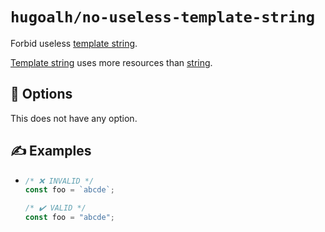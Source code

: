 # `hugoalh/no-useless-template-string`

Forbid useless [template string][ecmascript-template-string].

[Template string][ecmascript-template-string] uses more resources than [string][ecmascript-string].

## 🔧 Options

This does not have any option.

## ✍️ Examples

- ```ts
  /* ❌ INVALID */
  const foo = `abcde`;

  /* ✔️ VALID */
  const foo = "abcde";
  ```

[ecmascript-string]: https://developer.mozilla.org/en-US/docs/Web/JavaScript/Reference/Global_Objects/String
[ecmascript-template-string]: https://developer.mozilla.org/en-US/docs/Web/JavaScript/Reference/Template_literals
